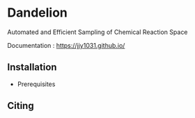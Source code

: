 # Dandelion 
Automated and Efficient Sampling of Chemical Reaction Space

Documentation : <https://jjy1031.github.io/>

## Installation
- Prerequisites


## Citing 
